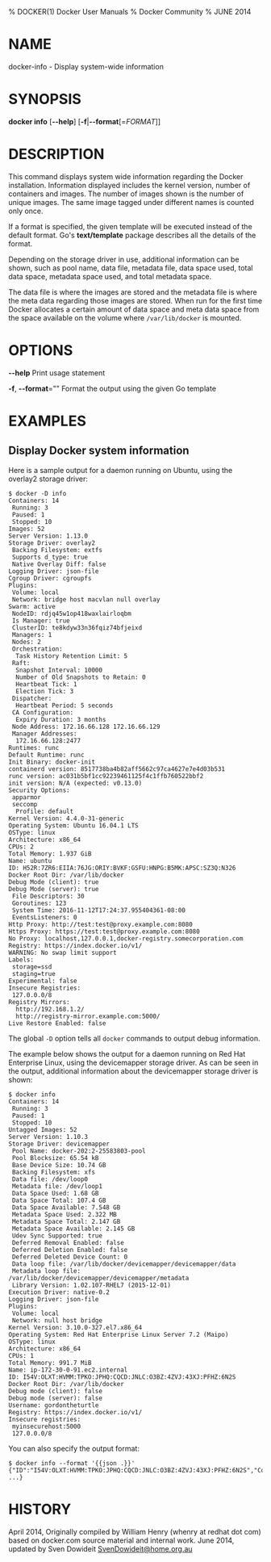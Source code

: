 % DOCKER(1) Docker User Manuals
% Docker Community
% JUNE 2014
# NAME
docker-info - Display system-wide information

# SYNOPSIS
**docker info**
[**--help**]
[**-f**|**--format**[=*FORMAT*]]

# DESCRIPTION
This command displays system wide information regarding the Docker installation.
Information displayed includes the kernel version, number of containers and images.
The number of images shown is the number of unique images. The same image tagged
under different names is counted only once.

If a format is specified, the given template will be executed instead of the
default format. Go's **text/template** package
describes all the details of the format.

Depending on the storage driver in use, additional information can be shown, such
as pool name, data file, metadata file, data space used, total data space, metadata
space used, and total metadata space.

The data file is where the images are stored and the metadata file is where the
meta data regarding those images are stored. When run for the first time Docker
allocates a certain amount of data space and meta data space from the space
available on the volume where `/var/lib/docker` is mounted.

# OPTIONS
**--help**
  Print usage statement

**-f**, **--format**=""
  Format the output using the given Go template

# EXAMPLES

## Display Docker system information

Here is a sample output for a daemon running on Ubuntu, using the overlay2
storage driver:

    $ docker -D info
    Containers: 14
     Running: 3
     Paused: 1
     Stopped: 10
    Images: 52
    Server Version: 1.13.0
    Storage Driver: overlay2
     Backing Filesystem: extfs
     Supports d_type: true
     Native Overlay Diff: false
    Logging Driver: json-file
    Cgroup Driver: cgroupfs
    Plugins:
     Volume: local
     Network: bridge host macvlan null overlay
    Swarm: active
     NodeID: rdjq45w1op418waxlairloqbm
     Is Manager: true
     ClusterID: te8kdyw33n36fqiz74bfjeixd
     Managers: 1
     Nodes: 2
     Orchestration:
      Task History Retention Limit: 5
     Raft:
      Snapshot Interval: 10000
      Number of Old Snapshots to Retain: 0
      Heartbeat Tick: 1
      Election Tick: 3
     Dispatcher:
      Heartbeat Period: 5 seconds
     CA Configuration:
      Expiry Duration: 3 months
     Node Address: 172.16.66.128 172.16.66.129
     Manager Addresses:
      172.16.66.128:2477
    Runtimes: runc
    Default Runtime: runc
    Init Binary: docker-init
    containerd version: 8517738ba4b82aff5662c97ca4627e7e4d03b531
    runc version: ac031b5bf1cc92239461125f4c1ffb760522bbf2
    init version: N/A (expected: v0.13.0)
    Security Options:
     apparmor
     seccomp
      Profile: default
    Kernel Version: 4.4.0-31-generic
    Operating System: Ubuntu 16.04.1 LTS
    OSType: linux
    Architecture: x86_64
    CPUs: 2
    Total Memory: 1.937 GiB
    Name: ubuntu
    ID: H52R:7ZR6:EIIA:76JG:ORIY:BVKF:GSFU:HNPG:B5MK:APSC:SZ3Q:N326
    Docker Root Dir: /var/lib/docker
    Debug Mode (client): true
    Debug Mode (server): true
     File Descriptors: 30
     Goroutines: 123
     System Time: 2016-11-12T17:24:37.955404361-08:00
     EventsListeners: 0
    Http Proxy: http://test:test@proxy.example.com:8080
    Https Proxy: https://test:test@proxy.example.com:8080
    No Proxy: localhost,127.0.0.1,docker-registry.somecorporation.com
    Registry: https://index.docker.io/v1/
    WARNING: No swap limit support
    Labels:
     storage=ssd
     staging=true
    Experimental: false
    Insecure Registries:
     127.0.0.0/8
    Registry Mirrors:
      http://192.168.1.2/
      http://registry-mirror.example.com:5000/
    Live Restore Enabled: false



The global `-D` option tells all `docker` commands to output debug information.

The example below shows the output for a daemon running on Red Hat Enterprise Linux,
using the devicemapper storage driver. As can be seen in the output, additional
information about the devicemapper storage driver is shown:

    $ docker info
    Containers: 14
     Running: 3
     Paused: 1
     Stopped: 10
    Untagged Images: 52
    Server Version: 1.10.3
    Storage Driver: devicemapper
     Pool Name: docker-202:2-25583803-pool
     Pool Blocksize: 65.54 kB
     Base Device Size: 10.74 GB
     Backing Filesystem: xfs
     Data file: /dev/loop0
     Metadata file: /dev/loop1
     Data Space Used: 1.68 GB
     Data Space Total: 107.4 GB
     Data Space Available: 7.548 GB
     Metadata Space Used: 2.322 MB
     Metadata Space Total: 2.147 GB
     Metadata Space Available: 2.145 GB
     Udev Sync Supported: true
     Deferred Removal Enabled: false
     Deferred Deletion Enabled: false
     Deferred Deleted Device Count: 0
     Data loop file: /var/lib/docker/devicemapper/devicemapper/data
     Metadata loop file: /var/lib/docker/devicemapper/devicemapper/metadata
     Library Version: 1.02.107-RHEL7 (2015-12-01)
    Execution Driver: native-0.2
    Logging Driver: json-file
    Plugins:
     Volume: local
     Network: null host bridge
    Kernel Version: 3.10.0-327.el7.x86_64
    Operating System: Red Hat Enterprise Linux Server 7.2 (Maipo)
    OSType: linux
    Architecture: x86_64
    CPUs: 1
    Total Memory: 991.7 MiB
    Name: ip-172-30-0-91.ec2.internal
    ID: I54V:OLXT:HVMM:TPKO:JPHQ:CQCD:JNLC:O3BZ:4ZVJ:43XJ:PFHZ:6N2S
    Docker Root Dir: /var/lib/docker
    Debug mode (client): false
    Debug mode (server): false
    Username: gordontheturtle
    Registry: https://index.docker.io/v1/
    Insecure registries:
     myinsecurehost:5000
     127.0.0.0/8

You can also specify the output format:

    $ docker info --format '{{json .}}'
	{"ID":"I54V:OLXT:HVMM:TPKO:JPHQ:CQCD:JNLC:O3BZ:4ZVJ:43XJ:PFHZ:6N2S","Containers":14, ...}

# HISTORY
April 2014, Originally compiled by William Henry (whenry at redhat dot com)
based on docker.com source material and internal work.
June 2014, updated by Sven Dowideit <SvenDowideit@home.org.au>
